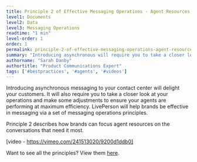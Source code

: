```yaml
---
title: Principle 2 of Effective Messaging Operations - Agent Resources
level1: Documents
level2: Data
level3: Messaging Operations
readtime: "1 min"
level-order: 1
order: 1
permalink: principle-2-of-effective-messaging-operations-agent-resources.html
summary: "Introducing asynchronous will require you to take a closer look at your operations and how to focus agent resources on the conversations that need it most."
authorname: "Sarah Danby"
authortitle: "Product Communications Expert"
tags: ['#bestpractices', '#agents', '#videos']
---
```




Introducing asynchronous messaging to your contact center will delight your customers. It will also require you to take a closer look at your operations and make some adjustments to ensure your agents are performing at maximum efficiency. LivePerson will help brands be effective in messaging via a set of messaging operations principles.

Principle 2 describes how brands can focus agent resources on the conversations that need it most.


[video - https://vimeo.com/241513020/9200d1ddb0]

Want to see all the principles? View them [here](/intro-principles-for-effective-messaging-operations.html).
